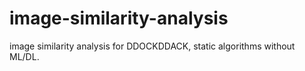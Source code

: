 # image-similarity-analysis
image similarity analysis for DDOCKDDACK, static algorithms without ML/DL.
